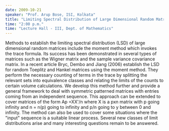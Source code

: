 ```yaml
---
date: 2009-10-21
speaker: "Prof. Arup Bose, ISI, Kolkata"
title: "Limiting Spectral Distribution of Large Dimensional Random Matrices: Another Look at the Moment Method"
time: "2:00 p.m." 
time: "Lecture Hall - III, Dept. of Mathematics"
---
```

Methods to establish the limiting spectral distribution (LSD) of
large dimensional random matrices include the moment method which
invokes the trace formula. Its success has been demonstrated in
several types of
matrices such as the Wigner matrix and the sample variance covariance
matrix. In a recent article Bryc, Dembo and Jiang (2006) establish the LSD
for random Toeplitz and Hankel matrices using the moment method. They
perform the necessary counting of terms in the trace by splitting the
relevant sets into equivalence classes and relating the limits of the
counts to certain volume calculations. We develop this method further and
provide a general framework to deal with symmetric patterned matrices with
entries coming from an independent sequence. This approach can be extended
to cover matrices of the form Ap =XX'/n where X is a pxn matrix with p
going infinity and n = n(p) going to infinity and p/n going to y between 0
and infinity. The method can also be used to cover some situations where
the "input" sequence is a suitable linear process. Several new classes of
limit distributions arise and many interesting questions remain to be
answered.
